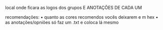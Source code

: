 local onde ficara as logos dos grupos E ANOTAÇÕES DE CADA UM

recomendações:
• quanto as cores recomendos vocês deixarem e m hex
• as anotações/opniões só faz um .txt e coloca lá mesmo
